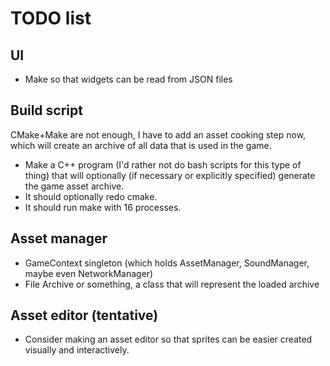 # TODO list

## UI

- Make so that widgets can be read from JSON files

## Build script

CMake+Make are not enough, I have to add an asset cooking step now, which will create an archive of all data that is used in the game.

- Make a C++ program (I'd rather not do bash scripts for this type of thing) that will optionally (if necessary or explicitly specified) generate the game asset archive.
- It should optionally redo cmake.
- It should run make with 16 processes.

## Asset manager

- GameContext singleton (which holds AssetManager, SoundManager, maybe even NetworkManager)
- File Archive or something, a class that will represent the loaded archive

## Asset editor (tentative)

- Consider making an asset editor so that sprites can be easier created visually and interactively.
